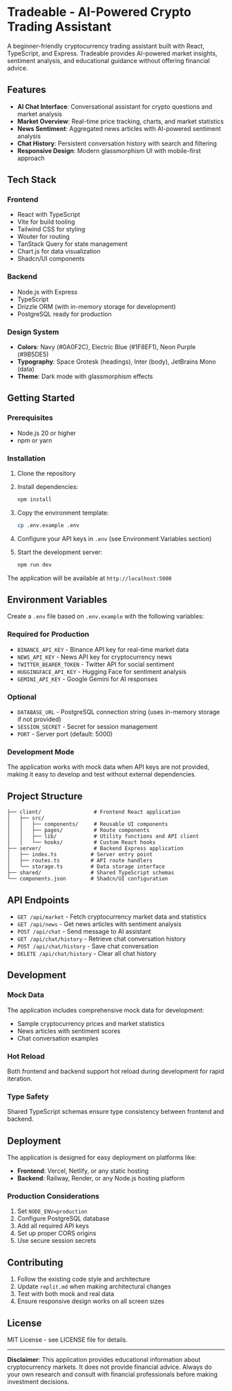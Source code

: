 # Tradeable - AI-Powered Crypto Trading Assistant

A beginner-friendly cryptocurrency trading assistant built with React, TypeScript, and Express. Tradeable provides AI-powered market insights, sentiment analysis, and educational guidance without offering financial advice.

## Features

- **AI Chat Interface**: Conversational assistant for crypto questions and market analysis
- **Market Overview**: Real-time price tracking, charts, and market statistics
- **News Sentiment**: Aggregated news articles with AI-powered sentiment analysis
- **Chat History**: Persistent conversation history with search and filtering
- **Responsive Design**: Modern glassmorphism UI with mobile-first approach

## Tech Stack

### Frontend
- React with TypeScript
- Vite for build tooling
- Tailwind CSS for styling
- Wouter for routing
- TanStack Query for state management
- Chart.js for data visualization
- Shadcn/UI components

### Backend
- Node.js with Express
- TypeScript
- Drizzle ORM (with in-memory storage for development)
- PostgreSQL ready for production

### Design System
- **Colors**: Navy (#0A0F2C), Electric Blue (#1F8EF1), Neon Purple (#9B5DE5)
- **Typography**: Space Grotesk (headings), Inter (body), JetBrains Mono (data)
- **Theme**: Dark mode with glassmorphism effects

## Getting Started

### Prerequisites
- Node.js 20 or higher
- npm or yarn

### Installation

1. Clone the repository
2. Install dependencies:
   ```bash
   npm install
   ```

3. Copy the environment template:
   ```bash
   cp .env.example .env
   ```

4. Configure your API keys in `.env` (see Environment Variables section)

5. Start the development server:
   ```bash
   npm run dev
   ```

The application will be available at `http://localhost:5000`

## Environment Variables

Create a `.env` file based on `.env.example` with the following variables:

### Required for Production
- `BINANCE_API_KEY` - Binance API key for real-time market data
- `NEWS_API_KEY` - News API key for cryptocurrency news
- `TWITTER_BEARER_TOKEN` - Twitter API for social sentiment
- `HUGGINGFACE_API_KEY` - Hugging Face for sentiment analysis
- `GEMINI_API_KEY` - Google Gemini for AI responses

### Optional
- `DATABASE_URL` - PostgreSQL connection string (uses in-memory storage if not provided)
- `SESSION_SECRET` - Secret for session management
- `PORT` - Server port (default: 5000)

### Development Mode
The application works with mock data when API keys are not provided, making it easy to develop and test without external dependencies.

## Project Structure

```
├── client/                 # Frontend React application
│   ├── src/
│   │   ├── components/     # Reusable UI components
│   │   ├── pages/          # Route components
│   │   ├── lib/            # Utility functions and API client
│   │   └── hooks/          # Custom React hooks
├── server/                 # Backend Express application
│   ├── index.ts           # Server entry point
│   ├── routes.ts          # API route handlers
│   └── storage.ts         # Data storage interface
├── shared/                # Shared TypeScript schemas
└── components.json        # Shadcn/UI configuration
```

## API Endpoints

- `GET /api/market` - Fetch cryptocurrency market data and statistics
- `GET /api/news` - Get news articles with sentiment analysis
- `POST /api/chat` - Send message to AI assistant
- `GET /api/chat/history` - Retrieve chat conversation history
- `POST /api/chat/history` - Save chat conversation
- `DELETE /api/chat/history` - Clear all chat history

## Development

### Mock Data
The application includes comprehensive mock data for development:
- Sample cryptocurrency prices and market statistics
- News articles with sentiment scores
- Chat conversation examples

### Hot Reload
Both frontend and backend support hot reload during development for rapid iteration.

### Type Safety
Shared TypeScript schemas ensure type consistency between frontend and backend.

## Deployment

The application is designed for easy deployment on platforms like:
- **Frontend**: Vercel, Netlify, or any static hosting
- **Backend**: Railway, Render, or any Node.js hosting platform

### Production Considerations
1. Set `NODE_ENV=production`
2. Configure PostgreSQL database
3. Add all required API keys
4. Set up proper CORS origins
5. Use secure session secrets

## Contributing

1. Follow the existing code style and architecture
2. Update `replit.md` when making architectural changes
3. Test with both mock and real data
4. Ensure responsive design works on all screen sizes

## License

MIT License - see LICENSE file for details.

---

**Disclaimer**: This application provides educational information about cryptocurrency markets. It does not provide financial advice. Always do your own research and consult with financial professionals before making investment decisions.